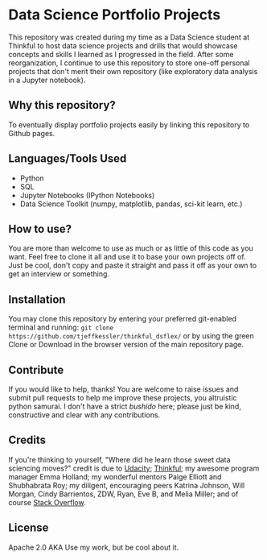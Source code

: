# Data Science Portfolio Projects

This repository was created during my time as a Data Science student at Thinkful to host data science projects and drills that would showcase concepts and skills I learned as I progressed in the field. After some reorganization, I continue to use this repository to store one-off personal projects that don't merit their own repository (like exploratory data analysis in a Jupyter notebook).

## Why this repository?

To eventually display portfolio projects easily by linking this repository to Github pages.

## Languages/Tools Used

- Python
- SQL
- Jupyter Notebooks (IPython Notebooks)
- Data Science Toolkit (numpy, matplotlib, pandas, sci-kit learn, etc.) 

## How to use?

You are more than welcome to use as much or as little of this code as you want. Feel free to clone it all and use it to base your own projects off of. Just be cool, don't copy and paste it straight and pass it off as your own to get an interview or something.

## Installation

You may clone this repository by entering your preferred git-enabled terminal and running:
`git clone https://github.com/tjeffkessler/thinkful_dsflex/`
or by using the green Clone or Download in the browser version of the main repository page. 

## Contribute

If you would like to help, thanks! You are welcome to raise issues and submit pull requests to help me improve these projects, you altruistic python samurai. I don't have a strict *bushido* here; please just be kind, constructive and clear with any contributions.

## Credits
If you're thinking to yourself, "Where did he learn those sweet data sciencing moves?" credit is due to [Udacity](https://www.udacity.com/); [Thinkful](https://www.thinkful.com/); my awesome program manager Emma Holland; my wonderful mentors Paige Elliott and Shubhabrata Roy; my diligent, encouraging peers Katrina Johnson, Will Morgan, Cindy Barrientos, ZDW, Ryan, Eve B, and Melia Miller; and of course [Stack Overflow](https://stackoverflow.com/).

## License
Apache 2.0 AKA Use my work, but be cool about it.
